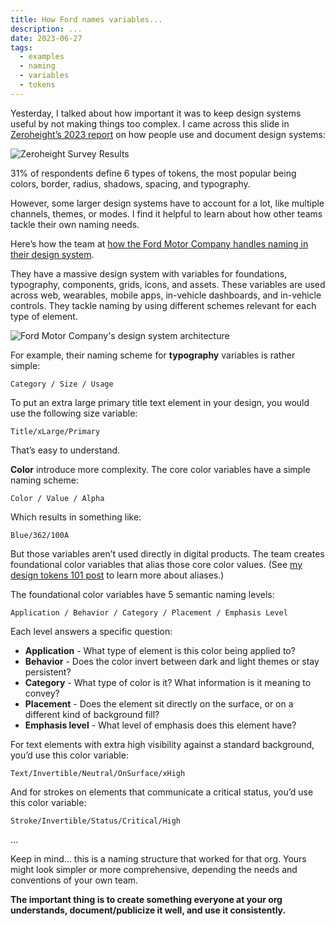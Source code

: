 ```yaml
---
title: How Ford names variables...
description: ...
date: 2023-06-27
tags:
  - examples
  - naming
  - variables
  - tokens
---
```

Yesterday, I talked about how important it was to keep design systems useful by not making things too complex. I came across this slide in [Zeroheight’s 2023 report](https://zeroheight.com/blog/the-2023-how-we-document-report-is-here/) on how people use and document design systems:

![Zeroheight Survey Results](https://practicaldesignsystems.com/assets/i/post-zeroheight-tokens.png)

31% of respondents define 6 types of tokens, the most popular being colors, border, radius, shadows, spacing, and typography.

However, some larger design systems have to account for a lot, like multiple channels, themes, or modes. I find it helpful to learn about how other teams tackle their own naming needs.

Here’s how the team at [how the Ford Motor Company handles naming in their design system](https://www.youtube.com/watch?v=8rDVg9Zz1fY). 

They have a massive design system with variables for foundations, typography, components, grids, icons, and assets. These variables are used across web, wearables, mobile apps, in-vehicle dashboards, and in-vehicle controls. They tackle naming by using different schemes relevant for each type of element.

![Ford Motor Company's design system architecture](https://practicaldesignsystems.com/assets/i/post-ford-design-system.png)

For example, their naming scheme for **typography** variables is rather simple:

`Category / Size / Usage`

To put an extra large primary title text element in your design, you would use the following size variable:

`Title/xLarge/Primary`

That’s easy to understand.

**Color** introduce more complexity. The core color variables have a simple naming scheme:

`Color / Value / Alpha`

Which results in something like:

`Blue/362/100A`

But those variables aren’t used directly in digital products. The team creates foundational color variables that alias those core color values. (See [my design tokens 101 post](https://practicaldesignsystems.com/daily/design-tokens-101/) to learn more about aliases.) 

The foundational color variables have 5 semantic naming levels:

`Application / Behavior / Category / Placement / Emphasis Level`

Each level answers a specific question:

- **Application** - What type of element is this color being applied to?
- **Behavior** - Does the color invert between dark and light themes or stay persistent?
- **Category** - What type of color is it? What information is it meaning to convey?
- **Placement** - Does the element sit directly on the surface, or on a different kind of background fill?
- **Emphasis level** - What level of emphasis does this element have?

For text elements with extra high visibility against a standard background, you’d use this color variable:

`Text/Invertible/Neutral/OnSurface/xHigh`

And for strokes on elements that communicate a critical status, you’d use this color variable:

`Stroke/Invertible/Status/Critical/High`

…

Keep in mind… this is a naming structure that worked for that org. Yours might look simpler or more comprehensive, depending the needs and conventions of your own team.

**The important thing is to create something everyone at your org understands, document/publicize it well, and use it consistently.**